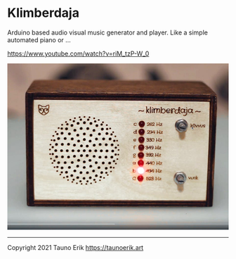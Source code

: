 # Klimberdaja
Arduino based audio visual music generator and player. Like a simple automated piano or ...

https://www.youtube.com/watch?v=riM_tzP-W_0

![Klimberdaja](https://github.com/taunoe/Klimberdaja/blob/master/kuvatommis_2017-11-03_18-24-24_31R7A3T3AH.jpg)

___

Copyright 2021 Tauno Erik https://taunoerik.art

